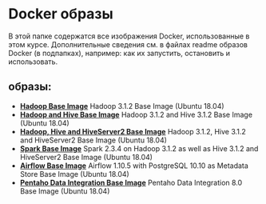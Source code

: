 # Docker образы
В этой папке содержатся все изображения Docker, использованные в этом курсе. Дополнительные сведения см. в файлах readme образов Docker (в подпапках), например: как их запустить, остановить и использовать.

## образы:
* [**Hadoop Base Image**](/docker/hadoop_base) Hadoop 3.1.2 Base Image (Ubuntu 18.04)
* [**Hadoop and Hive Base Image**](/hive_base) Hadoop 3.1.2 and Hive 3.1.2 Base Image (Ubuntu 18.04)
* [**Hadoop, Hive and HiveServer2 Base Image**](https://github.com/marcelmittelstaedt/BigData/tree/master/docker/hiveserver_base) Hadoop 3.1.2, Hive 3.1.2 and HiveServer2 Base Image (Ubuntu 18.04)
* [**Spark Base Image**](/spark_base) Spark 2.3.4 on Hadoop 3.1.2 as well as Hive 3.1.2 and HiveServer2 Base Image (Ubuntu 18.04)
* [**Airflow Base Image**](/airflow) Airflow 1.10.5 with PostgreSQL 10.10 as Metadata Store Base Image (Ubuntu 18.04)
* [**Pentaho Data Integration Base Image**](/pentaho) Pentaho Data Integration 8.0 Base Image (Ubuntu 18.04)
 
